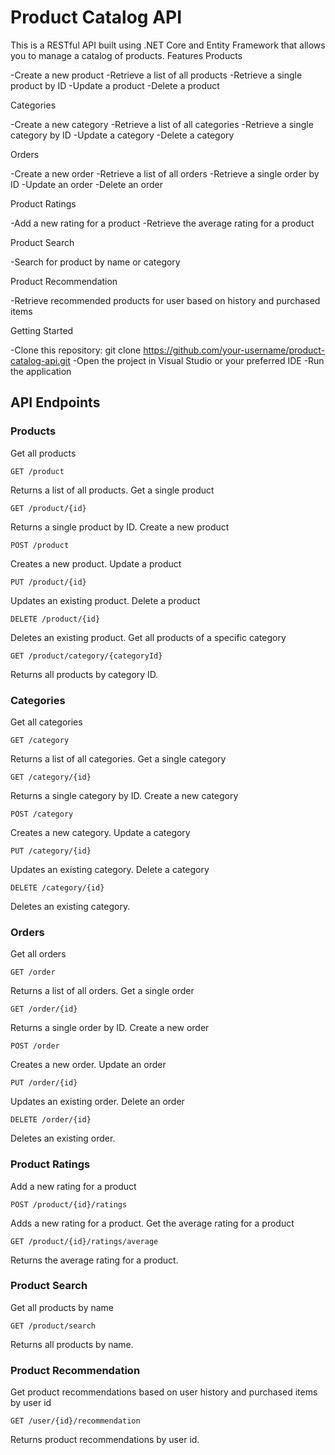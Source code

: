 # Product Catalog API

This is a RESTful API built using .NET Core and Entity Framework that allows you to manage a catalog of products.
Features
Products

-Create a new product
-Retrieve a list of all products
-Retrieve a single product by ID
-Update a product
-Delete a product

Categories

-Create a new category
-Retrieve a list of all categories
-Retrieve a single category by ID
-Update a category
-Delete a category

Orders

-Create a new order
-Retrieve a list of all orders
-Retrieve a single order by ID
-Update an order
-Delete an order

Product Ratings

-Add a new rating for a product
-Retrieve the average rating for a product

Product Search

-Search for product by name or category

Product Recommendation

-Retrieve recommended products for user based on history and purchased items

Getting Started

-Clone this repository: git clone https://github.com/your-username/product-catalog-api.git
-Open the project in Visual Studio or your preferred IDE
-Run the application

## API Endpoints
### Products
Get all products

    GET /product

Returns a list of all products.
Get a single product

    GET /product/{id}

Returns a single product by ID.
Create a new product

    POST /product

Creates a new product.
Update a product

    PUT /product/{id}

Updates an existing product.
Delete a product

    DELETE /product/{id}

Deletes an existing product.
Get all products of a specific category

    GET /product/category/{categoryId}

Returns all products by category ID.
### Categories
Get all categories

    GET /category

Returns a list of all categories.
Get a single category

    GET /category/{id}

Returns a single category by ID.
Create a new category

    POST /category

Creates a new category.
Update a category

    PUT /category/{id}

Updates an existing category.
Delete a category

    DELETE /category/{id}

Deletes an existing category.
### Orders
Get all orders

    GET /order

Returns a list of all orders.
Get a single order

    GET /order/{id}

Returns a single order by ID.
Create a new order

    POST /order

Creates a new order.
Update an order

    PUT /order/{id}

Updates an existing order.
Delete an order

    DELETE /order/{id}

Deletes an existing order.
### Product Ratings
Add a new rating for a product

    POST /product/{id}/ratings

Adds a new rating for a product.
Get the average rating for a product

    GET /product/{id}/ratings/average

Returns the average rating for a product.
### Product Search
Get all products by name

    GET /product/search

Returns all products by name.
### Product Recommendation
Get product recommendations based on user history and purchased items by user id

    GET /user/{id}/recommendation

Returns product recommendations by user id.
